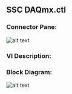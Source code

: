 ## **SSC DAQmx.ctl**
### Connector Pane:
![alt text](/Instrument%20Control/DAQmx/Pin%20Map/SSC%20DAQmx.ctlc.png "SSC DAQmx.ctl connector pane")

### VI Description:


### Block Diagram:
![alt text](/Instrument%20Control/DAQmx/Pin%20Map/SSC%20DAQmx.ctld.png "SSC DAQmx.ctl block diagram")
